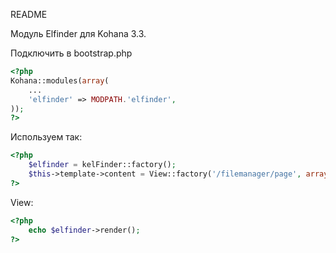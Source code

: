 README 

Модуль Elfinder для Kohana 3.3.

Подключить в bootstrap.php 

```php
<?php
Kohana::modules(array(
	...
    'elfinder' => MODPATH.'elfinder',
));
?>
```

Используем так: 

```php
<?php
	$elfinder = kelFinder::factory();
	$this->template->content = View::factory('/filemanager/page', array('elfinder'=>$elfinder));
?>
```

View: 

```php
<?php
	echo $elfinder->render();
?>
```